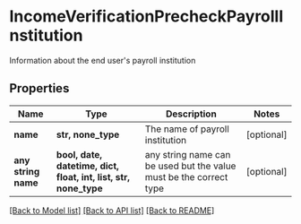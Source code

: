# IncomeVerificationPrecheckPayrollInstitution

Information about the end user's payroll institution

## Properties
Name | Type | Description | Notes
------------ | ------------- | ------------- | -------------
**name** | **str, none_type** | The name of payroll institution | [optional] 
**any string name** | **bool, date, datetime, dict, float, int, list, str, none_type** | any string name can be used but the value must be the correct type | [optional]

[[Back to Model list]](../README.md#documentation-for-models) [[Back to API list]](../README.md#documentation-for-api-endpoints) [[Back to README]](../README.md)


